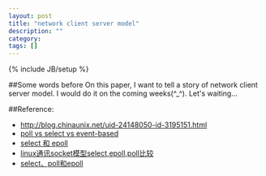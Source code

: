 ```yaml
---
layout: post
title: "network client server model"
description: ""
category: 
tags: []
---
```

{% include JB/setup %}

##Some words before
On this paper, I want to tell a story of network client server model. I would 
do it on the coming weeks(^_^). Let's waiting...

##Reference:
* <http://blog.chinaunix.net/uid-24148050-id-3195151.html>
* [poll vs select vs event-based ](http://daniel.haxx.se/docs/poll-vs-select.html)
* [select 和 epoll](http://www.cppblog.com/feixuwu/archive/2010/07/10/119995.html)
* [linux通讯socket模型select,epoll,poll比较](http://zhhzhh-43.blog.163.com/blog/static/12669737120129195459299/)
* [select、poll和epoll](http://blog.endlesscode.com/2010/03/27/select-poll-epoll-intro/)

